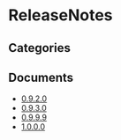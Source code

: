 # ReleaseNotes

## Categories


## Documents
- [0.9.2.0](0.9.2.0.md)
- [0.9.3.0](0.9.3.0.md)
- [0.9.9.9](0.9.9.9.md)
- [1.0.0.0](1.0.0.0.md)